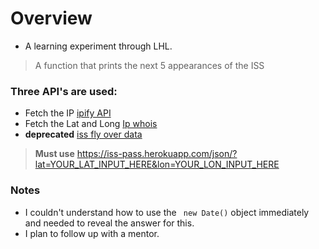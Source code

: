 # Overview

- A learning experiment through LHL.
> A function that prints the next 5 appearances of the ISS


### Three API's are used:
- Fetch the IP [ipify API](https://www.ipify.org/)
- Fetch the Lat and Long [Ip whois](https://ipwhois.io/documentation)
- **deprecated** [iss fly over data](https://iss-pass.herokuapp.com/)
> __Must use__ https://iss-pass.herokuapp.com/json/?lat=YOUR_LAT_INPUT_HERE&lon=YOUR_LON_INPUT_HERE

### Notes
- I couldn't understand how to use the ``` new Date()``` object immediately and needed to reveal the answer for this. 
- I plan to follow up with a mentor.